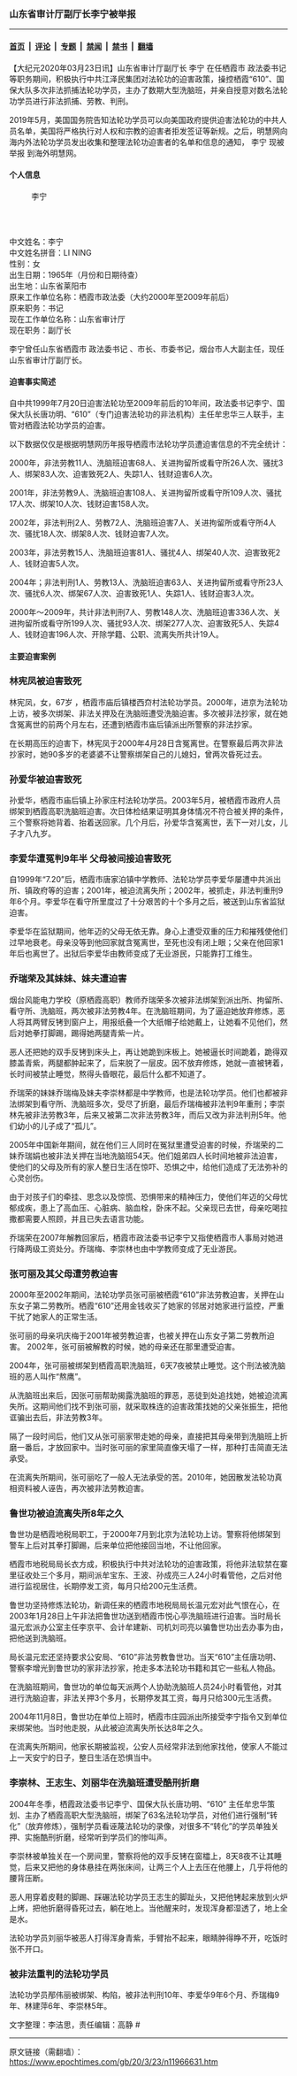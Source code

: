 ### 山东省审计厅副厅长李宁被举报

---

#### [首页](../../../..?n11966631) &nbsp;|&nbsp; [评论](../../../../../epoch-comment?n11966631) &nbsp;|&nbsp; [专题](../../../../../epoch-special?n11966631) &nbsp;|&nbsp; [禁闻](../../../../../epoch-news?n11966631) &nbsp;|&nbsp; [禁书](../../../../../books?n11966631) &nbsp;|&nbsp; [翻墙](https://github.com/gfw-breaker/nogfw/blob/master/README.md?n11966631)


<div class="post_content" id="artbody" itemprop="articleBody">
 <!-- article content begin -->
 <p>
  【大纪元2020年03月23日讯】山东省审计厅副厅长
  <ok href="https://www.epochtimes.com/gb/tag/%E6%9D%8E%E5%AE%81.html">
   李宁
  </ok>
  在任栖霞市
  <ok href="https://www.epochtimes.com/gb/tag/%E6%94%BF%E6%B3%95%E5%A7%94%E4%B9%A6%E8%AE%B0.html">
   政法委书记
  </ok>
  等职务期间，积极执行中共江泽民集团对法轮功的迫害政策，操控栖霞“610”、国保大队多次非法抓捕法轮功学员，主办了数期大型洗脑班，并亲自授意对数名法轮功学员进行非法抓捕、劳教、判刑。
 </p>
 <p>
  2019年5月，美国国务院告知法轮功学员可以向美国政府提供迫害法轮功的中共人员名单，美国将严格执行对人权和宗教的迫害者拒发签证等新规。之后，明慧网向海内外法轮功学员发出收集和整理法轮功迫害者的名单和信息的通知，
  <ok href="https://www.epochtimes.com/gb/tag/%E6%9D%8E%E5%AE%81.html">
   李宁
  </ok>
  现被
  <ok href="https://www.epochtimes.com/gb/tag/%E4%B8%BE%E6%8A%A5.html">
   举报
  </ok>
  到海外明慧网。
 </p>
 <h4>
  <b>
   个人信息
  </b>
 </h4>
 <figure aria-describedby="caption-attachment-11966639" class="wp-caption alignnone" id="attachment_11966639" style="width: 65px">
  <ok href="https://i.epochtimes.com/assets/uploads/2020/03/2020-3-21-shandong-lining-ss.jpg" target="_blank">
   <img alt="" class="size-full wp-image-11966639" src="https://i.epochtimes.com/assets/uploads/2020/03/2020-3-21-shandong-lining-ss.jpg"/>
  </ok>
  <br/><figcaption class="wp-caption-text" id="caption-attachment-11966639">
   李宁
  </figcaption><br/>
 </figure><br/>
 <p>
  中文姓名：李宁
  <br/>
  中文姓名拼音：LI NING
  <br/>
  性别：女
  <br/>
  出生日期：1965年（月份和日期待查）
  <br/>
  出生地：山东省莱阳市
  <br/>
  原来工作单位名称：栖霞市政法委（大约2000年至2009年前后）
  <br/>
  原来职务：书记
  <br/>
  现在工作单位名称：山东省审计厅
  <br/>
  现在职务：副厅长
 </p>
 <p>
  李宁曾任山东省栖霞市
  <ok href="https://www.epochtimes.com/gb/tag/%E6%94%BF%E6%B3%95%E5%A7%94%E4%B9%A6%E8%AE%B0.html">
   政法委书记
  </ok>
  、市长、市委书记，烟台市人大副主任，现任山东省审计厅副厅长。
 </p>
 <h4>
  <b>
   迫害事实简述
  </b>
 </h4>
 <p>
  自中共1999年7月20日迫害法轮功至2009年前后的10年间，政法委书记李宁、国保大队长唐功明、“610”（专门迫害法轮功的非法机构）主任牟忠华三人联手，主管对栖霞法轮功学员的迫害。
 </p>
 <p>
  以下数据仅仅是根据明慧网历年报导栖霞市法轮功学员遭迫害信息的不完全统计：
 </p>
 <p>
  2000年，非法劳教11人、洗脑班迫害68人、关进拘留所或看守所26人次、骚扰3人、绑架83人次、迫害致死2人、失踪1人、钱财迫害6人次。
 </p>
 <p>
  2001年，非法劳教9人、洗脑班迫害108人、关进拘留所或看守所109人次、骚扰17人次、绑架10人次、钱财迫害158人次。
 </p>
 <p>
  2002年，非法判刑2人、劳教72人、洗脑班迫害7人、关进拘留所或看守所4人次、骚扰18人次、绑架8人次、钱财迫害7人次。
 </p>
 <p>
  2003年，非法劳教15人、洗脑班迫害81人、骚扰4人、绑架40人次、迫害致死2人、钱财迫害5人次。
 </p>
 <p>
  2004年；非法判刑1人、劳教13人、洗脑班迫害63人、关进拘留所或看守所23人次、骚扰6人次、绑架67人次、迫害致死1人、失踪1人、钱财迫害3人次。
 </p>
 <p>
  2000年～2009年，共计非法判刑7人、劳教148人次、洗脑班迫害336人次、关进拘留所或看守所199人次、骚扰93人次、绑架277人次、迫害致死5人、失踪4人、钱财迫害196人次、开除学籍、公职、流离失所共计19人。
 </p>
 <h4>
  <b>
   主要迫害案例
  </b>
 </h4>
 <h3>
  <b>
   林宪凤被迫害致死
  </b>
 </h3>
 <p>
  林宪凤，女，67岁 ，栖霞市庙后镇楼西夼村法轮功学员。2000年，进京为法轮功上访，被多次绑架、非法关押及在洗脑班遭受洗脑迫害。多次被非法抄家，就在她含冤离世的前两个月左右，还遭到栖霞市庙后镇派出所警察的非法抄家。
 </p>
 <p>
  在长期高压的迫害下，林宪凤于2000年4月28日含冤离世。在警察最后两次非法抄家时，她90多岁的老婆婆不让警察绑架自己的儿媳妇，曾两次昏死过去。
 </p>
 <h3>
  <b>
   孙爱华被迫害致死
  </b>
 </h3>
 <p>
  孙爱华，栖霞市庙后镇上孙家庄村法轮功学员。2003年5月，被栖霞市政府人员绑架到栖霞高职洗脑班迫害。次日体检结果证明其身体情况不符合被关押的条件，三个警察将她背着、抬着送回家。几个月后，孙爱华含冤离世，丢下一对儿女，儿子才八九岁。
 </p>
 <h3>
  <b>
   李爱华遭冤判9年半 父母被间接迫害致死
  </b>
 </h3>
 <p>
  自1999年“7.20”后，栖霞市唐家泊镇中学教师、法轮功学员李爱华屡遭中共派出所、镇政府等的迫害；2001年，被迫流离失所；2002年，被抓走，非法判重刑9年6个月。李爱华在看守所里度过了十分艰苦的十个多月之后，被送到山东省监狱迫害。
 </p>
 <p>
  李爱华在监狱期间，他年迈的父母无依无靠。身心上遭受双重的压力和摧残使他们过早地衰老。母亲没等到他回家就含冤离世，至死也没有闭上眼；父亲在他回家1年后也离世了。出狱后李爱华由教师变成了无业游民，只能靠打工维生。
 </p>
 <h3>
  <b>
   乔瑞荣及其妹妹、妹夫遭迫害
  </b>
 </h3>
 <p>
  烟台风能电力学校（原栖霞高职）教师乔瑞荣多次被非法绑架到派出所、拘留所、看守所、洗脑班，两次被非法劳教4年。在洗脑班期间，为了逼迫她放弃修炼，恶人将其两臂反铐到窗户上，用报纸叠一个大纸帽子给她戴上，让她看不见他们，然后对她拳打脚踢，踢得她两腿青紫一片。
 </p>
 <p>
  恶人还把她的双手反铐到床头上，再让她跪到床板上。她被逼长时间跪着，跪得双膝盖青紫，两腿都肿起来了，后来脱了一层皮。因不放弃修炼，她就一直被铐着，长时间被禁止睡觉，熬得头昏眼花，最后什么都不知道了。
 </p>
 <p>
  乔瑞荣的妹妹乔瑞梅及妹夫李崇林都是中学教师，也是法轮功学员。他们也都被非法绑架到看守所、洗脑班多次，受尽了折磨，最后乔瑞梅被非法判9年重刑；李崇林先被非法劳教3年，后来又被第二次非法劳教3年，而后又改为非法判刑5年。他们幼小的儿子成了“孤儿”。
 </p>
 <p>
  2005年中国新年期间，就在他们三人同时在冤狱里遭受迫害的时候，乔瑞荣的二妹乔瑞娟也被非法关押在当地洗脑班54天。他们姐弟四人长时间地被非法迫害，使他们的父母及所有的家人整日生活在惊吓、恐惧之中，给他们造成了无法弥补的心灵创伤。
 </p>
 <p>
  由于对孩子们的牵挂、思念以及惊慌、恐惧带来的精神压力，使他们年迈的父母忧郁成疾，患上了高血压、心脏病、脑血栓，卧床不起。父亲现已去世，母亲吃喝拉撒都需要人照顾，并且已失去语言功能。
 </p>
 <p>
  乔瑞荣在2007年解教回家后，栖霞市政法委书记李宁又指使栖霞市人事局对她进行降两级工资处分。乔瑞梅、李崇林也由中学教师变成了无业游民。
 </p>
 <h3>
  <b>
   张可丽及其父母遭劳教迫害
  </b>
 </h3>
 <p>
  2000年至2002年期间，法轮功学员张可丽被栖霞“610”非法劳教迫害，关押在山东女子第二劳教所。栖霞“610”还用金钱收买了她家的邻居对她家进行监控，严重干扰了她家人的正常生活。
 </p>
 <p>
  张可丽的母亲巩庆梅于2001年被劳教迫害，也被关押在山东女子第二劳教所迫害。 2002年，张可丽被解教的时候，她的母亲还在那里遭受迫害。
 </p>
 <p>
  2004年，张可丽被绑架到栖霞高职洗脑班，6天7夜被禁止睡觉。这个刑法被洗脑班的恶人叫作“熬鹰”。
 </p>
 <p>
  从洗脑班出来后，因张可丽帮助揭露洗脑班的罪恶，恶徒到处追找她，她被迫流离失所。这期间他们找不到张可丽，就采取株连的迫害政策找她的父亲张振生，把他诓骗出去后，非法劳教3年。
 </p>
 <p>
  隔了一段时间后，他们又从张可丽家带走她的母亲，直接把其母亲带到洗脑班上折磨一番后，才放回家中。当时张可丽的家里简直像天塌了一样，那种打击简直无法承受。
 </p>
 <p>
  在流离失所期间，张可丽吃了一般人无法承受的苦。2010年，她因散发法轮功真相资料被人诬告，再次被非法劳教迫害。
 </p>
 <h3>
  <b>
   鲁世功被迫流离失所8年之久
  </b>
 </h3>
 <div class="ar_articleContent" id="ar_bArticleContent">
  <p>
   鲁世功是栖霞地税局职工，于2000年7月到北京为法轮功上访。警察将他绑架到警车上后对其拳打脚踢，后来单位把他接回当地，不让他回家。
  </p>
  <p>
   栖霞市地税局局长衣方成，积极执行中共对法轮功的迫害政策，将他非法软禁在寨里征收处三个多月，期间派牟宝东、王波、孙成亮三人24小时看管他，之后对他进行监视居住，长期停发工资，每月只给200元生活费。
  </p>
  <p>
   鲁世功坚持修炼法轮功，新调任来的栖霞市地税局局长温元宏对此气恨在心，在2003年1月28日上午非法把鲁世功送到栖霞市悦心亭洗脑班进行迫害。当时局长温元宏派办公室主任李京平、会计牟建新、司机刘司亮以骗鲁世功出去办事为由，把他送到洗脑班。
  </p>
  <p>
   局长温元宏还坚持要求公安局、“610”非法劳教鲁世功。当天“610”主任唐功明、警察李增光到鲁世功的家非法抄家，抢走多本法轮功书籍和其它一些私人物品。
  </p>
  <p>
   在洗脑班期间，鲁世功的单位每天派两个人协助洗脑班人员24小时看管他，对其进行洗脑迫害，非法关押3个多月，长期停发其工资，每月只给300元生活费。
  </p>
  <p>
   2004年11月8日，鲁世功在单位上班时，栖霞市庄园派出所接受李宁指令又到单位来绑架他。当时他走脱，从此被迫流离失所长达8年之久。
  </p>
  <p>
   在流离失所期间，他家长期被监视，公安人员经常非法到他家找他，使家人不能过上一天安宁的日子，整日生活在恐惧当中。
  </p>
  <h3>
   <b>
    李崇林、王志生、刘丽华在洗脑班遭受酷刑折磨
   </b>
  </h3>
  <p>
   2004年冬季，栖霞政法委书记李宁、国保大队长唐功明、“610” 主任牟忠华策划、主办了栖霞高职大型洗脑班，绑架了63名法轮功学员，对他们进行强制“转化”（放弃修炼），强制学员看诬蔑法轮功的录像，对很多不“转化”的学员单独关押、实施酷刑折磨，经常听到学员们的惨叫声。
  </p>
  <p>
   李崇林被单独关在一个房间里，警察将他的双手反铐在窗櫺上，8天8夜不让其睡觉，后来又把他的身体悬挂在两张床间，让两三个人上去压在他腰上，几乎将他的腰背压断。
  </p>
  <p>
   恶人用穿着皮鞋的脚踢、踩碾法轮功学员王志生的脚趾头，又把他铐起来放到火炉上烤，把他折磨得昏死过去，躺在地上。当他醒来时，发现浑身都湿透了，地上全是水。
  </p>
  <p>
   法轮功学员刘丽华被恶人打得浑身青紫，手臂抬不起来，眼睛肿得睁不开，吃饭时张不开口。
  </p>
  <h3>
   <b>
    被非法重判的法轮功学员
   </b>
  </h3>
  <p>
   法轮功学员邴伟丽被绑架、构陷，被非法判刑10年、李爱华9年6个月、乔瑞梅9年、林建萍6年、李崇林5年。
  </p>
  <p>
   文字整理：李洁思，责任编辑：高静 #
  </p>
 </div>
 <!-- article content end -->
 <div id="below_article_ad">
 </div>
</div>


---

原文链接（需翻墙）：https://www.epochtimes.com/gb/20/3/23/n11966631.htm